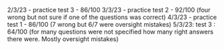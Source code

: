 2/3/23 - practice test 3 - 86/100
3/3/23 - practice test 2 - 92/100  (four wrong but not sure if one of the questions was correct)
4/3/23 - practice test 1 - 86/100  (7 wrong but 6/7 were oversight mistakes)
5/3/23: test 3 : 64/100 (for many questions were not specified how many right answers there were. Mostly oversight mistakes)